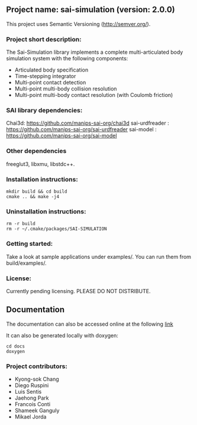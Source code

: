## Project name: sai-simulation (version: 2.0.0)
This project uses Semantic Versioning (http://semver.org/).

### Project short description:
The Sai-Simulation library implements a complete multi-articulated body 
simulation system with the following components:

* Articulated body specification
* Time-stepping integrator
* Multi-point contact detection
* Multi-point multi-body collision resolution
* Multi-point multi-body contact resolution (with Coulomb friction)

### SAI library dependencies:
Chai3d: https://github.com/manips-sai-org/chai3d
sai-urdfreader : https://github.com/manips-sai-org/sai-urdfreader
sai-model : https://github.com/manips-sai-org/sai-model

### Other dependencies
freeglut3, libxmu, libstdc++.

### Installation instructions:
```
mkdir build && cd build
cmake .. && make -j4
```

### Uninstallation instructions: 
```
rm -r build
rm -r ~/.cmake/packages/SAI-SIMULATION
```

### Getting started:
Take a look at sample applications under examples/.
You can run them from build/examples/.

### License:
Currently pending licensing. PLEASE DO NOT DISTRIBUTE.

## Documentation
The documentation can also be accessed online at the following [link](https://manips-sai-org.github.io/sai-simulation/)

It can also be generated locally with doxygen:
```
cd docs
doxygen
```

### Project contributors:

* Kyong-sok Chang
* Diego Ruspini
* Luis Sentis
* Jaehong Park
* Francois Conti
* Shameek Ganguly
* Mikael Jorda
